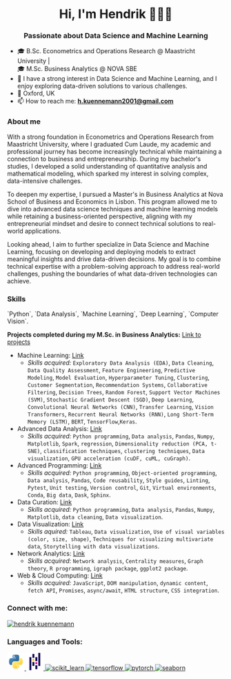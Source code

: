 <h1 align="center">Hi, I'm Hendrik 👋🧑‍💻</h1>
<h3 align="center">Passionate about Data Science and Machine Learning</h3>

- 🎓 B.Sc. Econometrics and Operations Research @ Maastricht University |\
🎓 M.Sc. Business Analytics @ NOVA SBE
- 🔎 I have a strong interest in Data Science and Machine Learning, and I enjoy exploring data-driven solutions to various challenges.
- 📍 Oxford, UK
- 📫 How to reach me: **h.kuennemann2001@gmail.com**

<h3 align="left">About me</h3>
With a strong foundation in Econometrics and Operations Research from Maastricht University, where I graduated Cum Laude, my academic and professional journey has become increasingly technical while maintaining a connection to business and entrepreneurship. During my bachelor's studies, I developed a solid understanding of quantitative analysis and mathematical modeling, which sparked my interest in solving complex, data-intensive challenges.

To deepen my expertise, I pursued a Master's in Business Analytics at Nova School of Business and Economics in Lisbon. This program allowed me to dive into advanced data science techniques and machine learning models while retaining a business-oriented perspective, aligning with my entrepreneurial mindset and desire to connect technical solutions to real-world applications.

Looking ahead, I aim to further specialize in Data Science and Machine Learning, focusing on developing and deploying models to extract meaningful insights and drive data-driven decisions. My goal is to combine technical expertise with a problem-solving approach to address real-world challenges, pushing the boundaries of what data-driven technologies can achieve.

<h3 align="left">Skills</h3>
`Python`, `Data Analysis`, `Machine Learning`, `Deep Learning`, `Computer Vision`.

**Projects completed during my M.Sc. in Business Analytics:** [Link to projects](https://github.com/hkuennemann/MSc_BA_Projects)</h3>
- Machine Learning: [Link](https://github.com/hkuennemann/MSc_BA_Projects/tree/main/Machine%20Learning)
  - *Skills acquired:* `Exploratory Data Analysis (EDA)`, `Data Cleaning`, `Data Quality Assessment`, `Feature Engineering`, `Predictive Modeling`, `Model Evaluation`, `Hyperparameter Tuning`, `Clustering`, `Customer Segmentation`, `Recommendation Systems`, `Collaborative Filtering`, `Decision Trees`, `Random Forest`, `Support Vector Machines (SVM)`, `Stochastic Gradient Descent (SGD)`, `Deep Learning`, `Convolutional Neural Networks (CNN)`, `Transfer Learning`, `Vision Transformers`, `Recurrent Neural Networks (RNN)`, `Long Short-Term Memory (LSTM)`, `BERT`, `TensorFlow`,`Keras`.
- Advanced Data Analysis: [Link](https://github.com/hkuennemann/MSc_BA_Projects/tree/main/Advanced%20Data%20Analysis)
  - *Skills acquired:* `Python programming`, `Data analysis`, `Pandas`, `Numpy`, `Matplotlib`, `Spark`, `regression`, `Dimensionality reduction (PCA, t-SNE)`, `classification techniques`, `clustering techniques`, `Data visualization`, `GPU acceleration (cuDF, cuML, cuGraph)`.
- Advanced Programming: [Link](https://github.com/hkuennemann/MSc_BA_Projects/tree/main/Advanced%20Programming)
  - *Skills acquired:* `Python programming`, `Object-oriented programming`, `Data analysis`, `Pandas`, `Code reusability`, `Style guides`, `Linting`, `Pytest`, `Unit testing`, `Version control`, `Git`, `Virtual environments`, `Conda`, `Big data`, `Dask`, `Sphinx`.
- Data Curation: [Link](https://github.com/hkuennemann/MSc_BA_Projects/tree/main/Data%20Curation)
  - *Skills acquired:* `Python programming`, `Data analysis`, `Pandas`, `Numpy`, `Matplotlib`, `data cleaning`, `Data visualization`.
- Data Visualization: [Link](https://github.com/hkuennemann/MSc_BA_Projects/tree/main/Data%20Visualization/Olympic%20Games%20Dashboard)
  - *Skills aquired:* `Tableau`, `Data visualization`, `Use of visual variables (color, size, shape)`, `Techniques for visualizing multivariate data`, `Storytelling with data visualizations`.
- Network Analytics: [Link](https://github.com/hkuennemann/MSc_BA_Projects/tree/main/Network%20Analytics)
  - *Skills acquired*: `Network analysis`, `Centrality measures`, `Graph theory`, `R programming`, `igraph package`, `ggplot2 package`. 
- Web & Cloud Computing: [Link](https://github.com/hkuennemann/MSc_BA_Projects/tree/main/Web%20%26%20Cloud%20Computing/League%20Lense)
  - *Skills acquired:* `JavaScript`, `DOM manipulation`, `dynamic content`, `fetch API`, `Promises`, `async/await`, `HTML structure`, `CSS integration`.

<h3 align="left">Connect with me:</h3>
<p align="left">
<a href="https://linkedin.com/in/hendrik-kuennemann" target="blank"><img align="center" src="https://raw.githubusercontent.com/rahuldkjain/github-profile-readme-generator/master/src/images/icons/Social/linked-in-alt.svg" alt="hendrik kuennemann" height="30" width="40" /></a>
</p>

<h3 align="left">Languages and Tools:</h3>

<p align="left">

<a href="https://www.python.org" target="_blank" rel="noreferrer"> <img src="https://raw.githubusercontent.com/devicons/devicon/master/icons/python/python-original.svg" alt="python" width="40" height="40"/> </a> 
<a href="https://pandas.pydata.org/" target="_blank" rel="noreferrer"> <img src="https://raw.githubusercontent.com/devicons/devicon/2ae2a900d2f041da66e950e4d48052658d850630/icons/pandas/pandas-original.svg" alt="pandas" width="40" height="40"/> </a> 
<a href="https://scikit-learn.org/" target="_blank" rel="noreferrer"> <img src="https://upload.wikimedia.org/wikipedia/commons/0/05/Scikit_learn_logo_small.svg" alt="scikit_learn" width="40" height="40"/> </a> 
<a href="https://www.tensorflow.org" target="_blank" rel="noreferrer"> <img src="https://www.vectorlogo.zone/logos/tensorflow/tensorflow-icon.svg" alt="tensorflow" width="40" height="40"/> </a> 
<a href="´https://pytorch.org" target="_blank" rel="noreferrer"> <img src="https://www.vectorlogo.zone/logos/pytorch/pytorch-icon.svg" alt="pytorch" width="40" height="40"/> </a> 
<a href="https://seaborn.pydata.org/" target="_blank" rel="noreferrer"> <img src="https://seaborn.pydata.org/_images/logo-mark-lightbg.svg" alt="seaborn" width="40" height="40"/> </a> 

</p>
